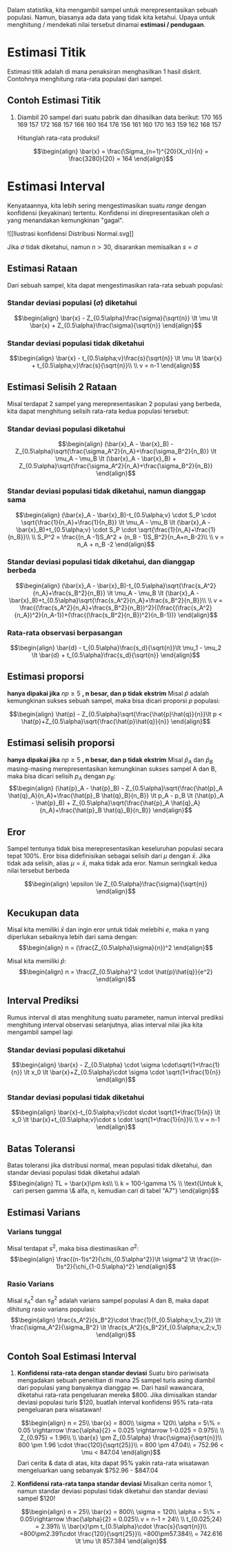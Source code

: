 Dalam statistika, kita mengambil sampel untuk merepresentasikan sebuah populasi. Namun, biasanya ada data yang tidak kita ketahui. Upaya untuk menghitung / mendekati nilai tersebut dinamai **estimasi / pendugaan**.

# Estimasi Titik
Estimasi titik adalah di mana penaksiran menghasilkan 1 hasil diskrit. Contohnya menghitung rata-rata populasi dari sampel.

## Contoh Estimasi Titik
1. Diambil 20 sampel dari suatu pabrik dan dihasilkan data berikut:
   170 165 169 157 172
   168 157 166 160 164
   176 156 161 160 170
   163 159 162 168 157
   
   Hitunglah rata-rata produksi!
   
   $$\begin{align}
   \bar{x} = \frac{\Sigma_{n=1}^{20}(X_n)}{n} = \frac{3280}{20} = 164
   \end{align}$$

# Estimasi Interval
Kenyataannya, kita lebih sering mengestimasikan suatu *range* dengan konfidensi (keyakinan) tertentu. Konfidensi ini direpresentasikan oleh $\alpha$ yang menandakan kemungkinan "gagal".

![[Ilustrasi konfidensi Distribusi Normal.svg]]

Jika $\sigma$ tidak diketahui, namun $n > 30$, disarankan memisalkan $s = \sigma$

## Estimasi Rataan
Dari sebuah sampel, kita dapat mengestimasikan rata-rata sebuah populasi:

### Standar deviasi populasi ($\sigma$) diketahui
$$\begin{align}
\bar{x} - Z_{0.5\alpha}\frac{\sigma}{\sqrt{n}} \lt \mu \lt  \bar{x} + Z_{0.5\alpha}\frac{\sigma}{\sqrt{n}}
\end{align}$$
### Standar deviasi populasi tidak diketahui
$$\begin{align}
\bar{x} - t_{0.5\alpha;v}\frac{s}{\sqrt{n}} \lt \mu \lt \bar{x} + t_{0.5\alpha;v}\frac{s}{\sqrt{n}}\\
\\
v = n-1
\end{align}$$
## Estimasi Selisih 2 Rataan
Misal terdapat 2 sampel yang merepresentasikan 2 populasi yang berbeda, kita dapat menghitung selisih rata-rata kedua populasi tersebut:

### Standar deviasi populasi diketahui
$$\begin{align}
(\bar{x}_A - \bar{x}_B) - Z_{0.5\alpha}\sqrt{\frac{\sigma_A^2}{n_A}+\frac{\sigma_B^2}{n_B}} \lt \mu_A - \mu_B \lt (\bar{x}_A - \bar{x}_B) + Z_{0.5\alpha}\sqrt{\frac{\sigma_A^2}{n_A}+\frac{\sigma_B^2}{n_B}}
\end{align}$$

### Standar deviasi populasi tidak diketahui, namun dianggap sama
$$\begin{align}
(\bar{x}_A - \bar{x}_B)-t_{0.5\alpha;v} \cdot S_P \cdot \sqrt{\frac{1}{n_A}+\frac{1}{n_B}} \lt \mu_A - \mu_B \lt (\bar{x}_A - \bar{x}_B)+t_{0.5\alpha;v} \cdot S_P \cdot \sqrt{\frac{1}{n_A}+\frac{1}{n_B}}\\
\\
S_P^2 = \frac{(n_A -1)S_A^2 + (n_B - 1)S_B^2}{n_A+n_B-2}\\
\\
v = n_A + n_B -2
\end{align}$$

### Standar deviasi populasi tidak diketahui, dan dianggap berbeda
$$\begin{align}
(\bar{x}_A - \bar{x}_B)-t_{0.5\alpha}\sqrt{\frac{s_A^2}{n_A}+\frac{s_B^2}{n_B}} \lt \mu_A - \mu_B \lt (\bar{x}_A - \bar{x}_B)+t_{0.5\alpha}\sqrt{\frac{s_A^2}{n_A}+\frac{s_B^2}{n_B}}\\
\\
v = \frac{(\frac{s_A^2}{n_A}+\frac{s_B^2}{n_B})^2}{(\frac{(\frac{s_A^2}{n_A})^2}{n_A-1})+(\frac{(\frac{s_B^2}{n_B})^2}{n_B-1})}
\end{align}$$
### Rata-rata observasi berpasangan
$$\begin{align}
\bar{d} - t_{0.5\alpha}\frac{s_d}{\sqrt{n}}\lt \mu_1 - \mu_2 \lt \bar{d} + t_{0.5\alpha}\frac{s_d}{\sqrt{n}}
\end{align}$$

## Estimasi proporsi
**hanya dipakai jika** $np \ge 5$ **, n besar, dan p tidak ekstrim**
Misal $\hat{p}$ adalah kemungkinan sukses sebuah sampel, maka bisa dicari proporsi $p$ populasi:

$$\begin{align}
\hat{p} - Z_{0.5\alpha}\sqrt{\frac{\hat{p}\hat{q}}{n}}\lt p < \hat{p}+Z_{0.5\alpha}\sqrt{\frac{\hat{p}\hat{q}}{n}}
\end{align}$$
## Estimasi selisih proporsi
**hanya dipakai jika** $np \ge 5$ **, n besar, dan p tidak ekstrim**
Misal $\hat{p}_A$ dan $\hat{p}_B$ masing-masing merepresentasikan kemungkinan sukses sampel A dan B, maka bisa dicari selisih  $p_A$ dengan $p_B$:
$$\begin{align}
(\hat{p}_A - \hat{p}_B) - Z_{0.5\alpha}\sqrt{\frac{\hat{p}_A \hat{q}_A}{n_A}+\frac{\hat{p}_B \hat{q}_B}{n_B}} \lt p_A - p_B \lt (\hat{p}_A - \hat{p}_B) + Z_{0.5\alpha}\sqrt{\frac{\hat{p}_A \hat{q}_A}{n_A}+\frac{\hat{p}_B \hat{q}_B}{n_B}}
\end{align}$$

## Eror
Sampel tentunya tidak bisa merepresentasikan keseluruhan populasi secara tepat 100%. Eror bisa didefinisikan sebagai selisih dari $\mu$ dengan $\bar{x}$. Jika tidak ada selisih, alias $\mu = \bar{x}$, maka tidak ada eror. Namun seringkali kedua nilai tersebut berbeda

$$\begin{align}
\epsilon \le Z_{0.5\alpha}\frac{\sigma}{\sqrt{n}}
\end{align}$$

## Kecukupan data
Misal kita memiliki $\bar{x}$ dan ingin eror untuk tidak melebihi $e$, maka $n$ yang diperlukan sebaiknya lebih dari sama dengan:
$$\begin{align}
n = (\frac{Z_{0.5\alpha}\sigma}{n})^2
\end{align}$$

Misal kita memiliki $\hat{p}$:
$$\begin{align}
n = \frac{Z_{0.5\alpha}^2 \cdot \hat{p}\hat{q}}{e^2}
\end{align}$$

## Interval Prediksi
Rumus interval di atas menghitung suatu parameter, namun interval prediksi menghitung interval observasi selanjutnya, alias interval nilai jika kita mengambil sampel lagi

### Standar deviasi populasi diketahui
$$\begin{align}
\bar{x} - Z_{0.5\alpha} \cdot \sigma \cdot\sqrt{1+\frac{1}{n}} \lt x_0 \lt \bar{x}+Z_{0.5\alpha}\cdot \sigma \cdot \sqrt{1+\frac{1}{n}}
\end{align}$$
### Standar deviasi populasi tidak diketahui
$$\begin{align}
\bar{x}-t_{0.5\alpha;v}\cdot s\cdot \sqrt{1+\frac{1}{n}} \lt x_0 \lt \bar{x}+t_{0.5\alpha;v}\cdot s \cdot \sqrt{1+\frac{1}{n}}\\
\\
v = n-1
\end{align}$$
## Batas Toleransi
Batas toleransi jika distribusi normal, mean populasi tidak diketahui, dan standar deviasi populasi tidak diketahui adalah 
$$\begin{align}
TL = \bar{x}\pm ks\\
\\
k = 100-\gamma \% \\
\text{Untuk k, cari persen gamma \& alfa, n, kemudian cari di tabel "A7"}
\end{align}$$

## Estimasi Varians
### Varians tunggal
Misal terdapat $s^2$, maka bisa diestimasikan $\sigma^2$:
$$\begin{align}
\frac{(n-1)s^2}{\chi_{0.5\alpha^2}}\lt \sigma^2 \lt \frac{(n-1)s^2}{\chi_{1-0.5\alpha}^2}
\end{align}$$

### Rasio Varians
Misal $s_A^2$ dan $s_B^2$ adalah varians sampel populasi A dan B, maka dapat dihitung rasio varians populasi:
$$\begin{align}
\frac{s_A^2}{s_B^2}\cdot \frac{1}{f_{0.5\alpha;v_1;v_2}} \lt \frac{\sigma_A^2}{\sigma_B^2} \lt \frac{s_A^2}{s_B^2}f_{0.5\alpha;v_2;v_1}
\end{align}$$

## Contoh Soal Estimasi Interval
1. **Konfidensi rata-rata dengan standar deviasi**
   Suatu biro pariwisata mengadakan sebuah penelitian di mana 25 sampel turis asing diambil dari populasi yang banyaknya dianggap $\infty$. Dari hasil wawancara, diketahui rata-rata pengeluaran mereka $800. Jika dimisalkan standar deviasi populasi turis $120, buatlah interval konfidensi 95% rata-rata pengeluaran para wisatawan!
   
   $$\begin{align}
   n = 25\\
   \bar{x} = 800\\
   \sigma = 120\\
   \alpha = 5\% = 0.05 \rightarrow \frac{\alpha}{2} = 0.025 \rightarrow 1-0.025 = 0.975\\
   \\
   Z_{0.975} = 1.96\\
   \\
   \bar{x} \pm Z_{0.5\alpha} \frac{\sigma}{\sqrt{n}}\\
   800 \pm 1.96 \cdot \frac{120}{\sqrt{25}}\\
   = 800 \pm 47.04\\
   = 752.96 < \mu < 847.04
   \end{align}$$
   Dari cerita & data di atas, kita dapat 95% yakin rata-rata wisatawan mengeluarkan uang sebanyak $752.96 - $847.04

2. **Konfidensi rata-rata tanpa standar deviasi**
   Misalkan cerita nomor 1, namun standar deviasi populasi tidak diketahui dan standar deviasi sampel $120!
   
   $$\begin{align}
   n = 25\\
   \bar{x} = 800\\
   \sigma = 120\\
   \alpha = 5\% = 0.05\rightarrow \frac{\alpha}{2} = 0.025\\
   v = n-1 = 24\\
   \\
   t_{0.025;24} = 2.391\\
   \\
   \bar{x}\pm t_{0.5\alpha}\cdot \frac{s}{\sqrt{n}}\\
   =800\pm2.391\cdot \frac{120}{\sqrt{25}}\\
   =800\pm57.384\\
   = 742.616 \lt \mu \lt 857.384
   \end{align}$$
   
